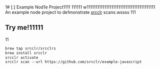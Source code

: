 1# [:] Example Nod1e Project1111
111111
w111111111111111111111111111111111111111
An example node project to de1monstrate [srcclr](https://www.srcclr.com) scans.wssss
111
## Try me!11111
11
```1
brew tap srcclr/srcclrs
brew install srcclr
srcclr activate
srcclr scan --url https://github.com/srcclr/example-javascript
```
